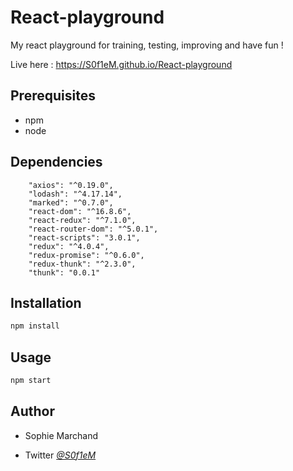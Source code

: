 # React-playground
My react playground for training, testing, improving and have fun !

Live here : https://S0f1eM.github.io/React-playground


## Prerequisites 
* npm
* node

## Dependencies 

```
    "axios": "^0.19.0",
    "lodash": "^4.17.14",
    "marked": "^0.7.0",
    "react-dom": "^16.8.6",
    "react-redux": "^7.1.0",
    "react-router-dom": "^5.0.1",
    "react-scripts": "3.0.1",
    "redux": "^4.0.4",
    "redux-promise": "^0.6.0",
    "redux-thunk": "^2.3.0",
    "thunk": "0.0.1"

```

## Installation

```bash
npm install
```

## Usage
```bash
npm start
```


## Author

* Sophie Marchand
 
* Twitter *[@S0f1eM](https://twitter.com/S0f1eM)* 

